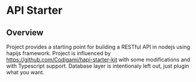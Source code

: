 # API Starter
## Overview
Project provides a starting point for building a RESTful API in nodejs using hapijs framework. Project is influenced by https://github.com/Codigami/hapi-starter-kit with some modifications and with Typescript support. Database layer is intentionaly left out, just plugin what you want.